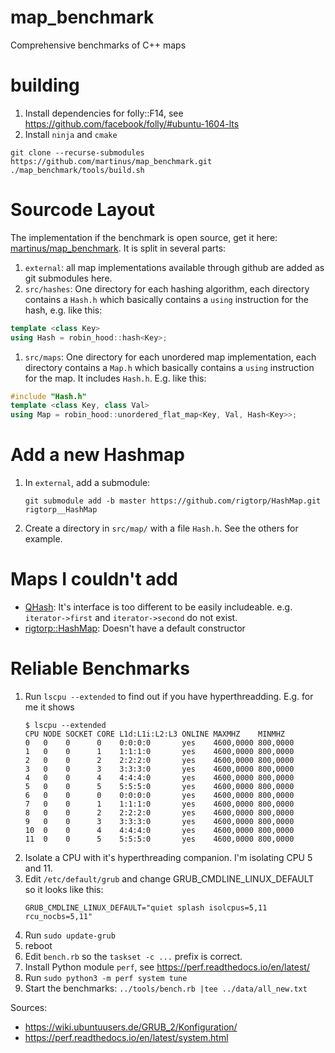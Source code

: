 # map_benchmark
Comprehensive benchmarks of C++ maps

# building

1. Install dependencies for folly::F14, see https://github.com/facebook/folly/#ubuntu-1604-lts
1. Install `ninja` and `cmake`

```
git clone --recurse-submodules https://github.com/martinus/map_benchmark.git
./map_benchmark/tools/build.sh
```

# Sourcode Layout

The implementation if the benchmark is open source, get it here: [martinus/map_benchmark](https://github.com/martinus/map_benchmark). It is split in several parts:

1. `external`:  all map implementations available through github are added as git submodules here.
1. `src/hashes`: One directory for each hashing algorithm, each directory contains a `Hash.h` which basically contains a `using` instruction for the hash, e.g. like this:
  ```cpp
  template <class Key>
  using Hash = robin_hood::hash<Key>;
  ```
1. `src/maps`: One directory for each unordered map implementation, each directory contains a `Map.h` which basically contains a `using` instruction for the map. It includes `Hash.h`. E.g. like this:
  ```cpp
  #include "Hash.h"
  template <class Key, class Val>
  using Map = robin_hood::unordered_flat_map<Key, Val, Hash<Key>>;
  ```


# Add a new Hashmap

1. In `external`, add a submodule:
   ```
   git submodule add -b master https://github.com/rigtorp/HashMap.git rigtorp__HashMap
   ```
2. Create a directory in `src/map/` with a file `Hash.h`. See the others for example.


# Maps I couldn't add
* [QHash](https://github.com/qt/qtbase): It's interface is too different to be easily includeable. e.g. `iterator->first` and `iterator->second` do not exist.
* [rigtorp::HashMap](https://github.com/rigtorp/HashMap): Doesn't have a default constructor


# Reliable Benchmarks

1. Run `lscpu --extended` to find out if you have hyperthreadding. E.g. for me it shows 
   ```
   $ lscpu --extended
   CPU NODE SOCKET CORE L1d:L1i:L2:L3 ONLINE MAXMHZ    MINMHZ
   0   0    0      0    0:0:0:0       yes    4600,0000 800,0000
   1   0    0      1    1:1:1:0       yes    4600,0000 800,0000
   2   0    0      2    2:2:2:0       yes    4600,0000 800,0000
   3   0    0      3    3:3:3:0       yes    4600,0000 800,0000
   4   0    0      4    4:4:4:0       yes    4600,0000 800,0000
   5   0    0      5    5:5:5:0       yes    4600,0000 800,0000
   6   0    0      0    0:0:0:0       yes    4600,0000 800,0000
   7   0    0      1    1:1:1:0       yes    4600,0000 800,0000
   8   0    0      2    2:2:2:0       yes    4600,0000 800,0000
   9   0    0      3    3:3:3:0       yes    4600,0000 800,0000
   10  0    0      4    4:4:4:0       yes    4600,0000 800,0000
   11  0    0      5    5:5:5:0       yes    4600,0000 800,0000
   ```
1. Isolate a CPU with it's hyperthreading companion. I'm isolating CPU 5 and 11.
1. Edit `/etc/default/grub` and change GRUB_CMDLINE_LINUX_DEFAULT so it looks like this:
   ```
   GRUB_CMDLINE_LINUX_DEFAULT="quiet splash isolcpus=5,11 rcu_nocbs=5,11"
   ```
1. Run `sudo update-grub`
1. reboot
1. Edit `bench.rb` so the `taskset -c ...` prefix is correct.
1. Install Python module `perf`, see https://perf.readthedocs.io/en/latest/
1. Run `sudo python3 -m perf system tune`
1. Start the benchmarks: ```../tools/bench.rb |tee ../data/all_new.txt```

Sources:
* https://wiki.ubuntuusers.de/GRUB_2/Konfiguration/
* https://perf.readthedocs.io/en/latest/system.html